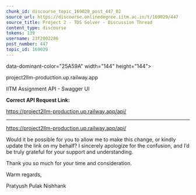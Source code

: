 ```yaml
---
chunk_id: discourse_topic_169029_post_447_02
source_url: https://discourse.onlinedegree.iitm.ac.in/t/169029/447
source_title: Project 2 - TDS Solver - Discussion Thread
content_type: discourse
tokens: 139
username: 23f2002286
post_number: 447
topic_id: 169029
---
```


 data-dominant-color="25A59A" width="144" height="144">

project2llm-production.up.railway.app

IITM Assignment API - Swagger UI

**Correct API Request Link:**

https://project2llm-production.up.railway.app/api/

---

https://project2llm-production.up.railway.app/api/

Would it be possible for you to allow me to make this change, or kindly update the link on my behalf? I sincerely apologize for the confusion, and I’d be truly grateful for your support and understanding.

Thank you so much for your time and consideration.

Warm regards,

Pratyush Pulak Nishhank
